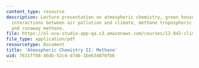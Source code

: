 ```yaml
---
content_type: resource
description: Lecture presentation on atmospheric chemistry, green house gases, methane,
  interactions between air pollution and climate, methane tropospheric chemistry,
  and runaway methane.
file: https://ol-ocw-studio-app-qa.s3.amazonaws.com/courses/12-842-climate-physics-and-chemistry-fall-2008/7631ff8846db52c4d7461be634870fb6_part3_2.pdf
file_type: application/pdf
resourcetype: Document
title: 'Atmospheric Chemistry II: Methane'
uid: 7631ff88-46db-52c4-d746-1be634870fb6
---
```

